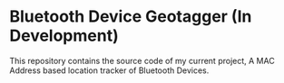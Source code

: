 # Bluetooth Device Geotagger (In Development)

This repository contains the source code of my current project, A MAC Address based location tracker of Bluetooth Devices.

